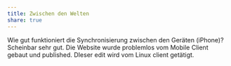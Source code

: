 ```yaml
---
title: Zwischen den Welten
share: true
---
```

Wie gut funktioniert die Synchronisierung zwischen den Geräten (iPhone)? 
Scheinbar sehr gut. Die Website wurde problemlos vom Mobile Client gebaut und published. DIeser edit wird vom Linux client getätigt.
